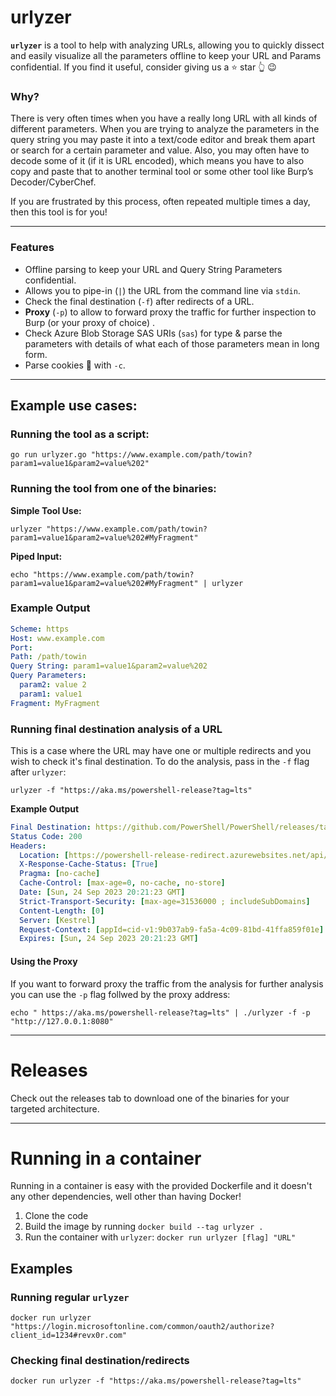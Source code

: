 # urlyzer
**`urlyzer`** is a tool to help with analyzing URLs, allowing you to quickly dissect and easily visualize all the parameters offline to keep your URL and Params confidential. If you find it useful, consider giving us a ⭐ star 👆 😉

### Why?
There is very often times when you have a really long URL with all kinds of different parameters. When you are trying to analyze the parameters in the query string you may paste it into a text/code editor and break them apart or search for a certain parameter and value. Also, you may often have to decode some of it (if it is URL encoded), which means you have to also copy and paste that to another terminal tool or some other tool like Burp’s Decoder/CyberChef. 

If you are frustrated by this process, often repeated multiple times a day, then this tool is for you!

---    
### Features
- Offline parsing to keep your URL and Query String Parameters confidential.
- Allows you to pipe-in (`|`) the URL from the command line via `stdin`.
- Check the final destination (`-f`) after redirects of a URL.
- **Proxy** (`-p`) to allow to forward proxy the traffic for further inspection to Burp (or your proxy of choice)  . 
- Check Azure Blob Storage SAS URIs (`sas`) for type & parse the parameters with details of what each of those parameters mean in long form.
- Parse cookies 🍪 with `-c`.

---    
## Example use cases:
### Running the tool as a script:
```Shell
go run urlyzer.go "https://www.example.com/path/towin?param1=value1&param2=value%202"
```
### Running the tool from one of the binaries:
**Simple Tool Use:**
```Shell
urlyzer "https://www.example.com/path/towin?param1=value1&param2=value%202#MyFragment"
```
**Piped Input:**
```Shell
echo "https://www.example.com/path/towin?param1=value1&param2=value%202#MyFragment" | urlyzer 
```

### Example Output
```YAML
Scheme: https
Host: www.example.com
Port: 
Path: /path/towin
Query String: param1=value1&param2=value%202
Query Parameters:
  param2: value 2
  param1: value1
Fragment: MyFragment
```

### Running final destination analysis of a URL
This is a case where the URL may have one or multiple redirects and you wish to check it's final destination. 
To do the analysis, pass in the `-f` flag after `urlyzer`:
```Shell
urlyzer -f "https://aka.ms/powershell-release?tag=lts"
```
**Example Output**
```YAML
Final Destination: https://github.com/PowerShell/PowerShell/releases/tag/v7.2.13
Status Code: 200
Headers:
  Location: [https://powershell-release-redirect.azurewebsites.net/api/powershell-release-redirect?code=GyM2EB/tN8KmH2swJp/o/TdJ72z9CLP2/g3lBa9gnPWDZOAbDrD5EA==&tag=lts]
  X-Response-Cache-Status: [True]
  Pragma: [no-cache]
  Cache-Control: [max-age=0, no-cache, no-store]
  Date: [Sun, 24 Sep 2023 20:21:23 GMT]
  Strict-Transport-Security: [max-age=31536000 ; includeSubDomains]
  Content-Length: [0]
  Server: [Kestrel]
  Request-Context: [appId=cid-v1:9b037ab9-fa5a-4c09-81bd-41ffa859f01e]
  Expires: [Sun, 24 Sep 2023 20:21:23 GMT]
```
#### Using the Proxy
If you want to forward proxy the traffic from the analysis for further analysis you can use the `-p` flag follwed by the proxy address:
```Terminal
echo " https://aka.ms/powershell-release?tag=lts" | ./urlyzer -f -p "http://127.0.0.1:8080"
```

---    
# Releases
Check out the releases tab to download one of the binaries for your targeted architecture.


---    
# Running in a container
Running in a container is easy with the provided Dockerfile and it doesn't any other dependencies, well other than having Docker!
1. Clone the code
2. Build the image by running `docker build --tag urlyzer .`
3. Run the container with `urlyzer`: `docker run urlyzer [flag] "URL"`

## Examples
### Running regular `urlyzer`
`docker run urlyzer "https://login.microsoftonline.com/common/oauth2/authorize?client_id=1234#revx0r.com"`

### Checking final destination/redirects
`docker run urlyzer -f "https://aka.ms/powershell-release?tag=lts"`
